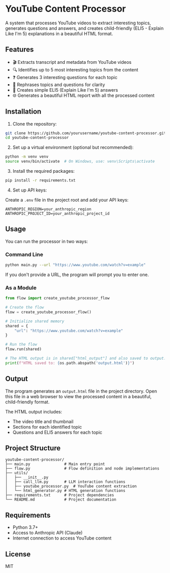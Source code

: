 # YouTube Content Processor

A system that processes YouTube videos to extract interesting topics, generates questions and answers, and creates child-friendly (ELI5 - Explain Like I'm 5) explanations in a beautiful HTML format.

## Features

- 🎬 Extracts transcript and metadata from YouTube videos
- 🔍 Identifies up to 5 most interesting topics from the content
- ❓ Generates 3 interesting questions for each topic
- 🧠 Rephrases topics and questions for clarity
- 👶 Creates simple ELI5 (Explain Like I'm 5) answers
- 🌐 Generates a beautiful HTML report with all the processed content

## Installation

1. Clone the repository:

```bash
git clone https://github.com/yourusername/youtube-content-processor.git
cd youtube-content-processor
```

2. Set up a virtual environment (optional but recommended):

```bash
python -m venv venv
source venv/bin/activate  # On Windows, use: venv\Scripts\activate
```

3. Install the required packages:

```bash
pip install -r requirements.txt
```

4. Set up API keys:

Create a `.env` file in the project root and add your API keys:

```
ANTHROPIC_REGION=your_anthropic_region
ANTHROPIC_PROJECT_ID=your_anthropic_project_id
```

## Usage

You can run the processor in two ways:

### Command Line

```bash
python main.py --url "https://www.youtube.com/watch?v=example"
```

If you don't provide a URL, the program will prompt you to enter one.

### As a Module

```python
from flow import create_youtube_processor_flow

# Create the flow
flow = create_youtube_processor_flow()

# Initialize shared memory
shared = {
    "url": "https://www.youtube.com/watch?v=example"
}

# Run the flow
flow.run(shared)

# The HTML output is in shared["html_output"] and also saved to output.html
print(f"HTML saved to: {os.path.abspath('output.html')}")
```

## Output

The program generates an `output.html` file in the project directory. Open this file in a web browser to view the processed content in a beautiful, child-friendly format.

The HTML output includes:
- The video title and thumbnail
- Sections for each identified topic
- Questions and ELI5 answers for each topic

## Project Structure

```
youtube-content-processor/
├── main.py               # Main entry point
├── flow.py               # Flow definition and node implementations
├── utils/
│   ├── __init__.py
│   ├── call_llm.py       # LLM interaction functions
│   ├── youtube_processor.py  # YouTube content extraction
│   └── html_generator.py # HTML generation functions
├── requirements.txt      # Project dependencies
└── README.md             # Project documentation
```

## Requirements

- Python 3.7+
- Access to Anthropic API (Claude)
- Internet connection to access YouTube content

## License

MIT
